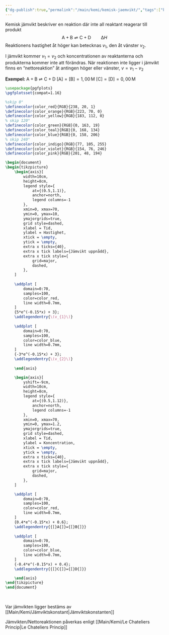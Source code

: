 ```yaml
---
{"dg-publish":true,"permalink":"/main/kemi/kemisk-jaemvikt/","tags":["kemi","jämvikter"]}
---
```


Kemisk jämvikt beskriver en reaktion där inte all reaktant reagerar till produkt
$$
\mathrm{A+B}\rightleftharpoons \mathrm{C+D}\qquad\mathrm{\Delta}H
$$
Reaktionens hastighet åt höger kan betecknas $v_{1}$, den åt vänster $v_{2}$.

I jämvikt kommer $v_{1}=v_{2}$ och koncentrationen av reaktanterna och produkterna kommer inte att förändras. När reaktionen inte ligger i jämvikt finns en “nettoreaktion” åt antingen höger eller vänster, $v=v_{1}-v_{2}$

**Exempel:**  $\mathrm{A+B}\rightleftharpoons \mathrm{C+D}$
$[\mathrm{A}]=[\mathrm{B}]=1{,}00\,\mathrm{M}$
$[\mathrm{C}]=[\mathrm{D}]=0{,}00\,\mathrm{M}$
```tikz
\usepackage{pgfplots}
\pgfplotsset{compat=1.16}

%skip 0°
\definecolor{color_red}{RGB}{238, 20, 1}
\definecolor{color_orange}{RGB}{223, 70, 0}
\definecolor{color_yellow}{RGB}{183, 112, 0}
% skip 120°
\definecolor{color_green}{RGB}{0, 163, 19}
\definecolor{color_teal}{RGB}{0, 168, 134}
\definecolor{color_blue}{RGB}{0, 158, 206}
% skip 240°
\definecolor{color_indigo}{RGB}{77, 105, 255}
\definecolor{color_violet}{RGB}{154, 76, 246}
\definecolor{color_pink}{RGB}{201, 48, 194}

\begin{document}
\begin{tikzpicture}
	\begin{axis}[
		width=10cm,
		height=8cm,
	    legend style={
			at={(0.5,1.1)},
			anchor=north,
			legend columns=-1
		},
	    xmin=0, xmax=70,
	    ymin=0, ymax=10,
		ymajorgrids=true,
		grid style=dashed,
		xlabel = Tid,
		ylabel = Hastighet,
		xtick = \empty,
		ytick = \empty,
		extra x ticks={40},
		extra x tick labels={Jämvikt uppnådd},
		extra x tick style={
			grid=major, 
			dashed,
		},
	]
	
	\addplot [
	    domain=0:70, 
	    samples=100, 
	    color=color_red,
	    line width=0.7mm,
	]
	{5*e^(-0.15*x) + 3};
	\addlegendentry{\(v_{1}\)}
	
	\addplot [
	    domain=0:70, 
	    samples=100, 
	    color=color_blue,
	    line width=0.7mm,
	]
	{-3*e^(-0.15*x) + 3};
	\addlegendentry{\(v_{2}\)}
	
	\end{axis}

	\begin{axis}[
		yshift=-9cm,
		width=10cm,
		height=8cm,
	    legend style={
			at={(0.5,1.12)},
			anchor=north,
			legend columns=-1
		},
	    xmin=0, xmax=70,
	    ymin=0, ymax=1.2,
		ymajorgrids=true,
		grid style=dashed,
		xlabel = Tid,
		ylabel = Koncentration,
		xtick = \empty,
		ytick = \empty,
		extra x ticks={40},
		extra x tick labels={Jämvikt uppnådd},
		extra x tick style={
			grid=major, 
			dashed,
		},
	]

	\addplot [
	    domain=0:70, 
	    samples=100, 
	    color=color_red,
	    line width=0.7mm,
	]
	{0.4*e^(-0.15*x) + 0.6};
	\addlegendentry{{[}A{]}={[}B{]}}
	
	\addplot [
	    domain=0:70, 
	    samples=100, 
	    color=color_blue,
	    line width=0.7mm,
	]
	{-0.4*e^(-0.15*x) + 0.4};
	\addlegendentry{{[}C{]}={[}D{]}}

	\end{axis}
\end{tikzpicture}
\end{document}
```

<br>

Var jämvikten ligger bestäms av [[Main/Kemi/Jämviktskonstant\|Jämviktskonstanten]]

Jämvikten/Nettoreaktionen påverkas enligt [[Main/Kemi/Le Chateliers Princip\|Le Chateliers Princip]]